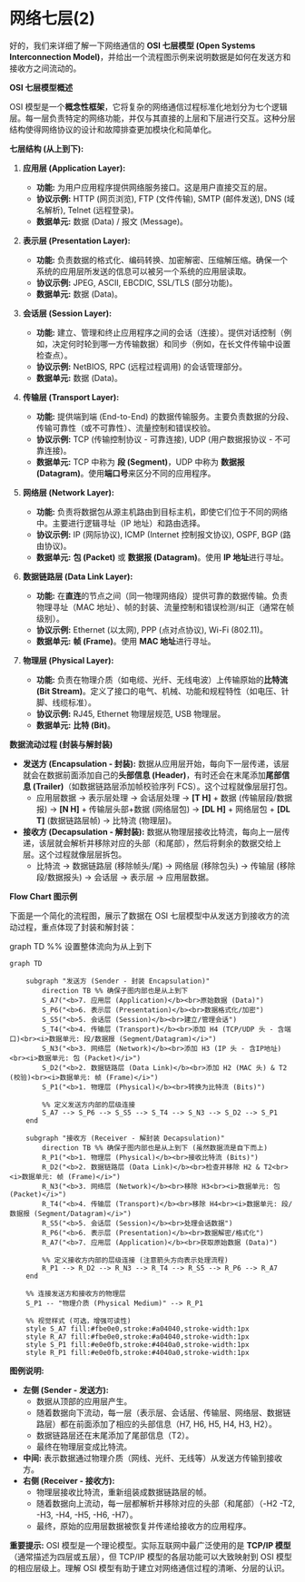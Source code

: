 # 网络七层(2)

好的，我们来详细了解一下网络通信的 **OSI 七层模型 (Open Systems Interconnection Model)**，并给出一个流程图示例来说明数据是如何在发送方和接收方之间流动的。

**OSI 七层模型概述**

OSI 模型是一个**概念性框架**，它将复杂的网络通信过程标准化地划分为七个逻辑层。每一层负责特定的网络功能，并仅与其直接的上层和下层进行交互。这种分层结构使得网络协议的设计和故障排查更加模块化和简单化。

**七层结构 (从上到下):**

1.  **应用层 (Application Layer):**
    *   **功能:** 为用户应用程序提供网络服务接口。这是用户直接交互的层。
    *   **协议示例:** HTTP (网页浏览), FTP (文件传输), SMTP (邮件发送), DNS (域名解析), Telnet (远程登录)。
    *   **数据单元:** 数据 (Data) / 报文 (Message)。

2.  **表示层 (Presentation Layer):**
    *   **功能:** 负责数据的格式化、编码转换、加密解密、压缩解压缩。确保一个系统的应用层所发送的信息可以被另一个系统的应用层读取。
    *   **协议示例:** JPEG, ASCII, EBCDIC, SSL/TLS (部分功能)。
    *   **数据单元:** 数据 (Data)。

3.  **会话层 (Session Layer):**
    *   **功能:** 建立、管理和终止应用程序之间的会话（连接）。提供对话控制（例如，决定何时轮到哪一方传输数据）和同步（例如，在长文件传输中设置检查点）。
    *   **协议示例:** NetBIOS, RPC (远程过程调用) 的会话管理部分。
    *   **数据单元:** 数据 (Data)。

4.  **传输层 (Transport Layer):**
    *   **功能:** 提供端到端 (End-to-End) 的数据传输服务。主要负责数据的分段、传输可靠性（或不可靠性）、流量控制和错误校验。
    *   **协议示例:** TCP (传输控制协议 - 可靠连接), UDP (用户数据报协议 - 不可靠连接)。
    *   **数据单元:** TCP 中称为 **段 (Segment)**，UDP 中称为 **数据报 (Datagram)**。使用**端口号**来区分不同的应用程序。

5.  **网络层 (Network Layer):**
    *   **功能:** 负责将数据包从源主机路由到目标主机，即使它们位于不同的网络中。主要进行逻辑寻址（IP 地址）和路由选择。
    *   **协议示例:** IP (网际协议), ICMP (Internet 控制报文协议), OSPF, BGP (路由协议)。
    *   **数据单元:** **包 (Packet)** 或 **数据报 (Datagram)**。使用 **IP 地址**进行寻址。

6.  **数据链路层 (Data Link Layer):**
    *   **功能:** 在**直连**的节点之间（同一物理网络段）提供可靠的数据传输。负责物理寻址（MAC 地址）、帧的封装、流量控制和错误检测/纠正（通常在帧级别）。
    *   **协议示例:** Ethernet (以太网), PPP (点对点协议), Wi-Fi (802.11)。
    *   **数据单元:** **帧 (Frame)**。使用 **MAC 地址**进行寻址。

7.  **物理层 (Physical Layer):**
    *   **功能:** 负责在物理介质（如电缆、光纤、无线电波）上传输原始的**比特流 (Bit Stream)**。定义了接口的电气、机械、功能和规程特性（如电压、针脚、线缆标准）。
    *   **协议示例:** RJ45, Ethernet 物理层规范, USB 物理层。
    *   **数据单元:** **比特 (Bit)**。

**数据流动过程 (封装与解封装)**

*   **发送方 (Encapsulation - 封装):** 数据从应用层开始，每向下一层传递，该层就会在数据前面添加自己的**头部信息 (Header)**，有时还会在末尾添加**尾部信息 (Trailer)**（如数据链路层添加帧校验序列 FCS）。这个过程就像层层打包。
    *   应用层数据 -> 表示层处理 -> 会话层处理 -> **[T H]** + 数据 (传输层段/数据报) -> **[N H]** + 传输层头部+数据 (网络层包) -> **[DL H]** + 网络层包 + **[DL T]** (数据链路层帧) -> 比特流 (物理层)。
*   **接收方 (Decapsulation - 解封装):** 数据从物理层接收比特流，每向上一层传递，该层就会解析并移除对应的头部（和尾部），然后将剩余的数据交给上层。这个过程就像层层拆包。
    *   比特流 -> 数据链路层 (移除帧头/尾) -> 网络层 (移除包头) -> 传输层 (移除段/数据报头) -> 会话层 -> 表示层 -> 应用层数据。

**Flow Chart 图示例**

下面是一个简化的流程图，展示了数据在 OSI 七层模型中从发送方到接收方的流动过程，重点体现了封装和解封装：

graph TD %% 设置整体流向为从上到下

    graph TD 
    
        subgraph "发送方 (Sender - 封装 Encapsulation)"
            direction TB %% 确保子图内部也是从上到下
            S_A7("<b>7. 应用层 (Application)</b><br>原始数据 (Data)")
            S_P6("<b>6. 表示层 (Presentation)</b><br>数据格式化/加密")
            S_S5("<b>5. 会话层 (Session)</b><br>建立/管理会话")
            S_T4("<b>4. 传输层 (Transport)</b><br>添加 H4 (TCP/UDP 头 - 含端口)<br><i>数据单元: 段/数据报 (Segment/Datagram)</i>")
            S_N3("<b>3. 网络层 (Network)</b><br>添加 H3 (IP 头 - 含IP地址)<br><i>数据单元: 包 (Packet)</i>")
            S_D2("<b>2. 数据链路层 (Data Link)</b><br>添加 H2 (MAC 头) & T2 (校验)<br><i>数据单元: 帧 (Frame)</i>")
            S_P1("<b>1. 物理层 (Physical)</b><br>转换为比特流 (Bits)")
    
            %% 定义发送方内部的层级连接
            S_A7 --> S_P6 --> S_S5 --> S_T4 --> S_N3 --> S_D2 --> S_P1
        end
    
        subgraph "接收方 (Receiver - 解封装 Decapsulation)"
            direction TB %% 确保子图内部也是从上到下 (虽然数据流是自下而上)
            R_P1("<b>1. 物理层 (Physical)</b><br>接收比特流 (Bits)")
            R_D2("<b>2. 数据链路层 (Data Link)</b><br>检查并移除 H2 & T2<br><i>数据单元: 帧 (Frame)</i>")
            R_N3("<b>3. 网络层 (Network)</b><br>移除 H3<br><i>数据单元: 包 (Packet)</i>")
            R_T4("<b>4. 传输层 (Transport)</b><br>移除 H4<br><i>数据单元: 段/数据报 (Segment/Datagram)</i>")
            R_S5("<b>5. 会话层 (Session)</b><br>处理会话数据")
            R_P6("<b>6. 表示层 (Presentation)</b><br>数据解密/格式化")
            R_A7("<b>7. 应用层 (Application)</b><br>获取原始数据 (Data)")
    
            %% 定义接收方内部的层级连接 (注意箭头方向表示处理流程)
            R_P1 --> R_D2 --> R_N3 --> R_T4 --> R_S5 --> R_P6 --> R_A7
        end
    
        %% 连接发送方和接收方的物理层
        S_P1 -- "物理介质 (Physical Medium)" --> R_P1
    
        %% 视觉样式 (可选，增强可读性)
        style S_A7 fill:#fbe0e0,stroke:#a04040,stroke-width:1px
        style R_A7 fill:#fbe0e0,stroke:#a04040,stroke-width:1px
        style S_P1 fill:#e0e0fb,stroke:#4040a0,stroke-width:1px
        style R_P1 fill:#e0e0fb,stroke:#4040a0,stroke-width:1px

**图例说明:**

*   **左侧 (Sender - 发送方):**
    *   数据从顶部的应用层产生。
    *   随着数据向下流动，每一层（表示层、会话层、传输层、网络层、数据链路层）都在前面添加了相应的头部信息（H7, H6, H5, H4, H3, H2）。
    *   数据链路层还在末尾添加了尾部信息（T2）。
    *   最终在物理层变成比特流。
*   **中间:** 表示数据通过物理介质（网线、光纤、无线等）从发送方传输到接收方。
*   **右侧 (Receiver - 接收方):**
    *   物理层接收比特流，重新组装成数据链路层的帧。
    *   随着数据向上流动，每一层都解析并移除对应的头部（和尾部）（-H2 -T2, -H3, -H4, -H5, -H6, -H7）。
    *   最终，原始的应用层数据被恢复并传递给接收方的应用程序。

**重要提示:** OSI 模型是一个理论模型。实际互联网中最广泛使用的是 **TCP/IP 模型**（通常描述为四层或五层），但 TCP/IP 模型的各层功能可以大致映射到 OSI 模型的相应层级上。理解 OSI 模型有助于建立对网络通信过程的清晰、分层的认识。